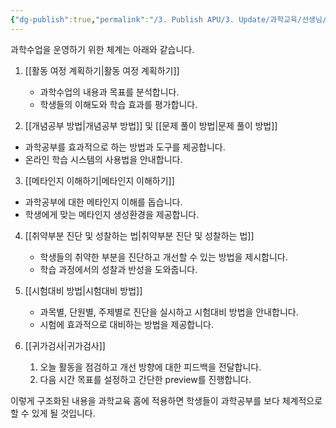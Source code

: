 ```yaml
---
{"dg-publish":true,"permalink":"/3. Publish APU/3. Update/과학교육/선생님/과학수업/","noteIcon":"","created":"","updated":""}
---
```


과학수업을 운영하기 위한 체계는 아래와 같습니다.

1. [[활동 여정 계획하기\|활동 여정 계획하기]]
   - 과학수업의 내용과 목표를 분석합니다.
   - 학생들의 이해도와 학습 효과를 평가합니다.

2.  [[개념공부 방법\|개념공부 방법]] 및 [[문제 풀이 방법\|문제 풀이 방법]]
   - 과학공부를 효과적으로 하는 방법과 도구를 제공합니다.
   - 온라인 학습 시스템의 사용법을 안내합니다.

 3. [[메타인지 이해하기\|메타인지 이해하기]]
   - 과학공부에 대한 메타인지 이해를 돕습니다.
   - 학생에게 맞는 메타인지 생성환경을 제공합니다.

4. [[취약부분 진단 및 성찰하는 법\|취약부분 진단 및 성찰하는 법]]
   - 학생들의 취약한 부분을 진단하고 개선할 수 있는 방법을 제시합니다.
   - 학습 과정에서의 성찰과 반성을 도와줍니다.

5. [[시험대비 방법\|시험대비 방법]]
   - 과목별, 단원별, 주제별로 진단을 실시하고 시험대비 방법을 안내합니다.
   - 시험에 효과적으로 대비하는 방법을 제공합니다.

6. [[귀가검사\|귀가검사]]
	1. 오늘 활동을 점검하고 개선 방향에 대한 피드백을 전달합니다.
	2. 다음 시간 목표를 설정하고 간단한 preview를 진행합니다.

이렇게 구조화된 내용을 과학교육 홈에 적용하면 학생들이 과학공부를 보다 체계적으로 할 수 있게 될 것입니다.

